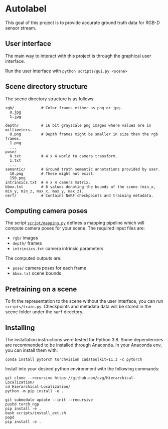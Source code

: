 # Autolabel

This goal of this project is to provide accurate ground truth data for RGB-D sensor stream.

## User interface

The main way to interact with this project is through the graphical user interface.

Run the user interface with `python scripts/gui.py <scene>`

## Scene directory structure

The scene directory structure is as follows:
```
rgb/            # Color frames either as png or jpg.
  0.jpg
  1.jpg
  ...
depth/          # 16 bit grayscale png images where values are in millimeters.
  0.png         # Depth frames might be smaller in size than the rgb frames.
  1.png
  ...
pose/
  0.txt         # 4 x 4 world to camera transform.
  1.txt
  ...
semantic/       # Ground truth semantic annotations provided by user.
  10.png        # These might not exist.
  150.png
intrinsics.txt  # 4 x 4 camera matrix.
bbox.txt        # 6 values denoting the bounds of the scene (min_x, min_y, min_z, max_x, max_y, max_z).
nerf/           # Contains NeRF checkpoints and training metadata.
```

## Computing camera poses

The script [`script/mapping.py`](script/mapping.py) defines a mapping pipeline which will compute camera poses for your scene. The required input files are:
- `rgb/` images
- `depth/` frames
- `intrinsics.txt` camera intrinsic parameters

The computed outputs are:
- `pose/` camera poses for each frame
- `bbox.txt` scene bounds


## Pretraining on a scene

To fit the representation to the scene without the user interface, you can run `scripts/train.py`. Checkpoints and metadata data will be stored in the scene folder under the `nerf` directory.

## Installing

The installation instructions were tested for Python 3.8. 
Some dependencies are recommended to be installed through Anaconda. In your Anaconda env, you can install them with:
```
conda install pytorch torchvision cudatoolkit=11.3 -c pytorch
```

Install into your desired python environment with the following commands:
```
git clone --recursive https://github.com/cvg/Hierarchical-Localization/
cd Hierarchical-Localization/
python -m pip install -e .

git submodule update --init --recursive
pushd torch_ngp
pip install -e .
bash scripts/install_ext.sh
popd
pip install -e .
```


